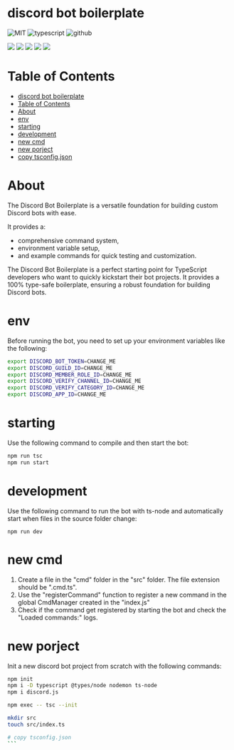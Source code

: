 # discord bot boilerplate

![MIT](https://img.shields.io/badge/license-MIT-blue.svg)
![typescript](https://img.shields.io/badge/dynamic/json?style=plastic&color=blue&label=Typescript&prefix=v&query=devDependencies.typescript&url=https%3A%2F%2Fraw.githubusercontent.com%2Fnoblemajo%2Fdiscord-bot-typescript-boilerplate%2Fmain%2Fpackage.json)
![github](https://img.shields.io/badge/dynamic/json?style=plastic&color=darkviolet&label=GitHub&prefix=v&query=version&url=https%3A%2F%2Fraw.githubusercontent.com%2Fnoblemajo%2Fdiscord-bot-typescript-boilerplate%2Fmain%2Fpackage.json)

![](https://img.shields.io/badge/dynamic/json?color=green&label=watchers&query=watchers&suffix=x&url=https%3A%2F%2Fapi.github.com%2Frepos%2Fnoblemajo%2Fdiscord-bot-typescript-boilerplate)
![](https://img.shields.io/badge/dynamic/json?color=yellow&label=stars&query=stargazers_count&suffix=x&url=https%3A%2F%2Fapi.github.com%2Frepos%2Fnoblemajo%2Fdiscord-bot-typescript-boilerplate)
![](https://img.shields.io/badge/dynamic/json?color=orange&label=subscribers&query=subscribers_count&suffix=x&url=https%3A%2F%2Fapi.github.com%2Frepos%2Fnoblemajo%2Fdiscord-bot-typescript-boilerplate)
![](https://img.shields.io/badge/dynamic/json?color=navy&label=forks&query=forks&suffix=x&url=https%3A%2F%2Fapi.github.com%2Frepos%2Fnoblemajo%2Fdiscord-bot-typescript-boilerplate)
![](https://img.shields.io/badge/dynamic/json?color=darkred&label=open%20issues&query=open_issues&suffix=x&url=https%3A%2F%2Fapi.github.com%2Frepos%2Fnoblemajo%2Fdiscord-bot-typescript-boilerplate)

# Table of Contents
- [discord bot boilerplate](#discord-bot-boilerplate)
- [Table of Contents](#table-of-contents)
- [About](#about)
- [env](#env)
- [starting](#starting)
- [development](#development)
- [new cmd](#new-cmd)
- [new porject](#new-porject)
- [copy tsconfig.json](#copy-tsconfigjson)

# About
The Discord Bot Boilerplate is a versatile foundation for building custom Discord bots with ease.

It provides a:
- comprehensive command system,
- environment variable setup,
- and example commands for quick testing and customization.

The Discord Bot Boilerplate is a perfect starting point for TypeScript developers who want to quickly kickstart their bot projects.
It provides a 100% type-safe boilerplate, ensuring a robust foundation for building Discord bots.

# env
Before running the bot, you need to set up your environment variables like the following:
```bash
export DISCORD_BOT_TOKEN=CHANGE_ME
export DISCORD_GUILD_ID=CHANGE_ME
export DISCORD_MEMBER_ROLE_ID=CHANGE_ME
export DISCORD_VERIFY_CHANNEL_ID=CHANGE_ME
export DISCORD_VERIFY_CATEGORY_ID=CHANGE_ME
export DISCORD_APP_ID=CHANGE_ME
```

# starting
Use the following command to compile and then start the bot:
```bash
npm run tsc
npm run start
```

# development
Use the following command to run the bot with ts-node and automatically start when files in the source folder change:
```
npm run dev
```

# new cmd
1. Create a file in the "cmd" folder in the "src" folder.
   The file extension should be "<name>.cmd.ts".
2. Use the "registerCommand" function to register a new command in the global CmdManager created in the "index.js"
3. Check if the command get registered by starting the bot and check the "Loaded commands:" logs.

# new porject
Init a new discord bot project from scratch with the following commands:
````bash
npm init
npm i -D typescript @types/node nodemon ts-node
npm i discord.js

npm exec -- tsc --init

mkdir src
touch src/index.ts

# copy tsconfig.json 
```